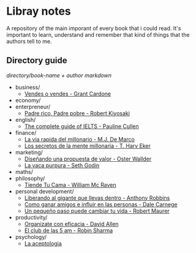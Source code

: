 # Libray notes

A repository of the main imporant of every book that i could read. It's important to learn, understand and remember that kind of things that the authors tell to me.

## Directory guide

_directory/book-name + author markdown_

- business/
  - [Vendes o vendes - Grant Cardone](business/vendes-o-vendes.md)
- economy/
- enterpreneur/
  - [Padre rico, Padre pobre - Robert Kiyosaki](enterpreneur/padre-rico-padre-pobre.md)
- english/
  - [The complete guide of IELTS - Pauline Cullen](english/the-complete-guide-of-ielts.md)
- finance/
  - [La via rapida del millonario - M.J. De Marco](finance/la-via-rapida-del-millonario.md)
  - [Los secretos de la mente millonaria - T. Harv Eker](finance/los-secretos-de-la-mente-millonaria.md)
- marketing/
  - [Diseñando una propuesta de valor - Oster Wallder](marketing/diseñando-una-propuesta-de-valor.md)
  - [La vaca purpura - Seth Godin](marketing/la-vaca-purpura.md)
- maths/
- philosophy/
  - [Tiende Tu Cama - William Mc Raven](philosophy/tiende-tu-cama.md)
- personal development/
  - [Liberando al gigante que llevas dentro - Anthony Robbins](personal-development/liberando-al-giante-que-llevas-dentro.md)
  - [Como ganar amigos e influir en las personas - Dale Carnege](personal-development/como-ganar-amigos-e-influir-en-las-personas.md)
  - [Un pequeño paso puede cambiar tu vida - Robert Maurer](personal-development/un-pequeño-paso-puede-cambiar-tu-vida.md)
- productivity/
  - [Organizate con eficacia - David Allen](productivity/organizate-con-eficacia.md)
  - [El club de las 5 am - Robin Sharma](productivity/el-club-de-las-5-am.md)
- psychology/
  - [La aceptologia](psychology/la-aceptologia.md)
